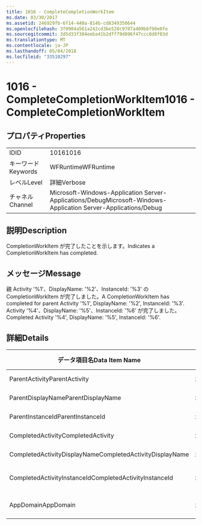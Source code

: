 ```yaml
---
title: 1016 - CompleteCompletionWorkItem
ms.date: 03/30/2017
ms.assetid: 246929fb-6f14-440a-814b-cd8349350644
ms.openlocfilehash: 3f0904a561a242cd3be528c9707a409b6f98e0fe
ms.sourcegitcommit: 3d5d33f384eeba41b2dff79d096f47ccc8d8f03d
ms.translationtype: MT
ms.contentlocale: ja-JP
ms.lasthandoff: 05/04/2018
ms.locfileid: "33510297"
---
```

# <a name="1016---completecompletionworkitem"></a><span data-ttu-id="1d2f6-102">1016 - CompleteCompletionWorkItem</span><span class="sxs-lookup"><span data-stu-id="1d2f6-102">1016 - CompleteCompletionWorkItem</span></span>
## <a name="properties"></a><span data-ttu-id="1d2f6-103">プロパティ</span><span class="sxs-lookup"><span data-stu-id="1d2f6-103">Properties</span></span>  
  
|||  
|-|-|  
|<span data-ttu-id="1d2f6-104">ID</span><span class="sxs-lookup"><span data-stu-id="1d2f6-104">ID</span></span>|<span data-ttu-id="1d2f6-105">1016</span><span class="sxs-lookup"><span data-stu-id="1d2f6-105">1016</span></span>|  
|<span data-ttu-id="1d2f6-106">キーワード</span><span class="sxs-lookup"><span data-stu-id="1d2f6-106">Keywords</span></span>|<span data-ttu-id="1d2f6-107">WFRuntime</span><span class="sxs-lookup"><span data-stu-id="1d2f6-107">WFRuntime</span></span>|  
|<span data-ttu-id="1d2f6-108">レベル</span><span class="sxs-lookup"><span data-stu-id="1d2f6-108">Level</span></span>|<span data-ttu-id="1d2f6-109">詳細</span><span class="sxs-lookup"><span data-stu-id="1d2f6-109">Verbose</span></span>|  
|<span data-ttu-id="1d2f6-110">チャネル</span><span class="sxs-lookup"><span data-stu-id="1d2f6-110">Channel</span></span>|<span data-ttu-id="1d2f6-111">Microsoft-Windows-Application Server-Applications/Debug</span><span class="sxs-lookup"><span data-stu-id="1d2f6-111">Microsoft-Windows-Application Server-Applications/Debug</span></span>|  
  
## <a name="description"></a><span data-ttu-id="1d2f6-112">説明</span><span class="sxs-lookup"><span data-stu-id="1d2f6-112">Description</span></span>  
 <span data-ttu-id="1d2f6-113">CompletionWorkItem が完了したことを示します。</span><span class="sxs-lookup"><span data-stu-id="1d2f6-113">Indicates a CompletionWorkItem has completed.</span></span>  
  
## <a name="message"></a><span data-ttu-id="1d2f6-114">メッセージ</span><span class="sxs-lookup"><span data-stu-id="1d2f6-114">Message</span></span>  
 <span data-ttu-id="1d2f6-115">親 Activity '%1'、DisplayName: '%2'、InstanceId: '%3' の CompletionWorkItem が完了しました。</span><span class="sxs-lookup"><span data-stu-id="1d2f6-115">A CompletionWorkItem has completed for parent Activity '%1', DisplayName: '%2', InstanceId: '%3'.</span></span> <span data-ttu-id="1d2f6-116">Activity '%4'、DisplayName: '%5'、InstanceId: '%6' が完了しました。</span><span class="sxs-lookup"><span data-stu-id="1d2f6-116">Completed Activity '%4', DisplayName: '%5', InstanceId: '%6'.</span></span>  
  
## <a name="details"></a><span data-ttu-id="1d2f6-117">詳細</span><span class="sxs-lookup"><span data-stu-id="1d2f6-117">Details</span></span>  
  
|<span data-ttu-id="1d2f6-118">データ項目名</span><span class="sxs-lookup"><span data-stu-id="1d2f6-118">Data Item Name</span></span>|<span data-ttu-id="1d2f6-119">データ項目の型</span><span class="sxs-lookup"><span data-stu-id="1d2f6-119">Data Item Type</span></span>|<span data-ttu-id="1d2f6-120">説明</span><span class="sxs-lookup"><span data-stu-id="1d2f6-120">Description</span></span>|  
|--------------------|--------------------|-----------------|  
|<span data-ttu-id="1d2f6-121">ParentActivity</span><span class="sxs-lookup"><span data-stu-id="1d2f6-121">ParentActivity</span></span>|<span data-ttu-id="1d2f6-122">xs:string</span><span class="sxs-lookup"><span data-stu-id="1d2f6-122">xs:string</span></span>|<span data-ttu-id="1d2f6-123">親アクティビティの型名。</span><span class="sxs-lookup"><span data-stu-id="1d2f6-123">The type name of the parent activity.</span></span>|  
|<span data-ttu-id="1d2f6-124">ParentDisplayName</span><span class="sxs-lookup"><span data-stu-id="1d2f6-124">ParentDisplayName</span></span>|<span data-ttu-id="1d2f6-125">xs:string</span><span class="sxs-lookup"><span data-stu-id="1d2f6-125">xs:string</span></span>|<span data-ttu-id="1d2f6-126">親アクティビティの表示名。</span><span class="sxs-lookup"><span data-stu-id="1d2f6-126">The display name of the parent activity.</span></span>|  
|<span data-ttu-id="1d2f6-127">ParentInstanceId</span><span class="sxs-lookup"><span data-stu-id="1d2f6-127">ParentInstanceId</span></span>|<span data-ttu-id="1d2f6-128">xs:string</span><span class="sxs-lookup"><span data-stu-id="1d2f6-128">xs:string</span></span>|<span data-ttu-id="1d2f6-129">親アクティビティのインスタンス ID。</span><span class="sxs-lookup"><span data-stu-id="1d2f6-129">The instance id of the parent activity.</span></span>|  
|<span data-ttu-id="1d2f6-130">CompletedActivity</span><span class="sxs-lookup"><span data-stu-id="1d2f6-130">CompletedActivity</span></span>|<span data-ttu-id="1d2f6-131">xs:string</span><span class="sxs-lookup"><span data-stu-id="1d2f6-131">xs:string</span></span>|<span data-ttu-id="1d2f6-132">完了したアクティビティの型名。</span><span class="sxs-lookup"><span data-stu-id="1d2f6-132">The type name of the completed activity.</span></span>|  
|<span data-ttu-id="1d2f6-133">CompletedActivityDisplayName</span><span class="sxs-lookup"><span data-stu-id="1d2f6-133">CompletedActivityDisplayName</span></span>|<span data-ttu-id="1d2f6-134">xs:string</span><span class="sxs-lookup"><span data-stu-id="1d2f6-134">xs:string</span></span>|<span data-ttu-id="1d2f6-135">完了したアクティビティの表示名。</span><span class="sxs-lookup"><span data-stu-id="1d2f6-135">The display name of the completed activity.</span></span>|  
|<span data-ttu-id="1d2f6-136">CompletedActivityInstanceId</span><span class="sxs-lookup"><span data-stu-id="1d2f6-136">CompletedActivityInstanceId</span></span>|<span data-ttu-id="1d2f6-137">xs:string</span><span class="sxs-lookup"><span data-stu-id="1d2f6-137">xs:string</span></span>|<span data-ttu-id="1d2f6-138">完了したアクティビティのインスタンス ID。</span><span class="sxs-lookup"><span data-stu-id="1d2f6-138">The instance id of the completed activity.</span></span>|  
|<span data-ttu-id="1d2f6-139">AppDomain</span><span class="sxs-lookup"><span data-stu-id="1d2f6-139">AppDomain</span></span>|<span data-ttu-id="1d2f6-140">xs:string</span><span class="sxs-lookup"><span data-stu-id="1d2f6-140">xs:string</span></span>|<span data-ttu-id="1d2f6-141">AppDomain.CurrentDomain.FriendlyName で返される文字列。</span><span class="sxs-lookup"><span data-stu-id="1d2f6-141">The string returned by AppDomain.CurrentDomain.FriendlyName.</span></span>|
